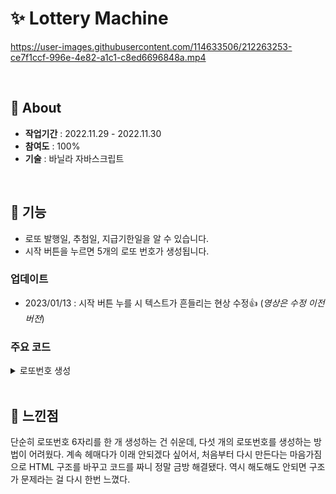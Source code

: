 # ✨ Lottery Machine
https://user-images.githubusercontent.com/114633506/212263253-ce7f1ccf-996e-4e82-a1c1-c8ed6696848a.mp4

<br>

## 🍯 About
- **작업기간** : 2022.11.29 - 2022.11.30  
- **참여도** : 100%  
- **기술** : 바닐라 자바스크립트  

<br>

## 🌹 기능
- 로또 발행일, 추첨일, 지급기한일을 알 수 있습니다.
- 시작 버튼을 누르면 5개의 로또 번호가 생성됩니다.

### 업데이트
- 2023/01/13 : 시작 버튼 누를 시 텍스트가 흔들리는 현상 수정👍 (*영상은 수정 이전 버전*)

### 주요 코드
<details>
<summary>로또번호 생성</summary>  
  
```c
$startBtn.addEventListener("click", () => {
  for(let i = 0; i < 5; i++) {
      ball[i].innerHTML = generate();
  }
});
    
function generate() {
  let answer = [];

  for (let i = 0; i < 6; i++){
      let check = false;
      while (check == false){
          let randNum = Math.floor(Math.random() * 45) + 1;
          if (answer.includes(randNum) == false){
              answer.push(randNum);
              check = true;
          }
      }
  }

  answer.sort(function(a, b){
      return a - b;
  });

  return answer.join(', ');
} // generate

```

</details>

<br>

## 💬 느낀점
단순히 로또번호 6자리를 한 개 생성하는 건 쉬운데, 다섯 개의 로또번호를 생성하는 방법이 어려웠다. 
계속 헤매다가 이래 안되겠다 싶어서, 처음부터 다시 만든다는 마음가짐으로 HTML 구조를 바꾸고 코드를 짜니 정말 금방 해결됐다. 
역시 해도해도 안되면 구조가 문제라는 걸 다시 한번 느꼈다.




